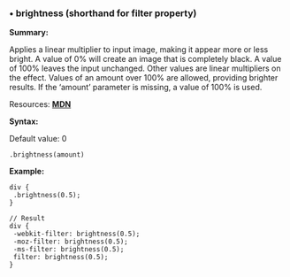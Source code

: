 ### <a name="brightness"></a> &#8226; brightness (shorthand for filter property)
**Summary:**

Applies a linear multiplier to input image, making it appear more or less bright. A value of 0% will create an image that is completely black. A value of 100% leaves the input unchanged. Other values are linear multipliers on the effect. Values of an amount over 100% are allowed, providing brighter results. If the ‘amount’ parameter is missing, a value of 100% is used.

Resources: **<a href="https://developer.mozilla.org/en-US/docs/Web/CSS/filter#brightness()">MDN</a>**

**Syntax:**

Default value: 0

    .brightness(amount)
  
**Example:**

    div {
     .brightness(0.5);
    }
    
    // Result
    div {
     -webkit-filter: brightness(0.5);
     -moz-filter: brightness(0.5);
     -ms-filter: brightness(0.5);
     filter: brightness(0.5);
    } 


